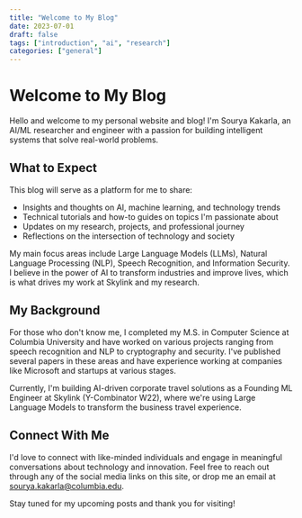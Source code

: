 ```yaml
---
title: "Welcome to My Blog"
date: 2023-07-01
draft: false
tags: ["introduction", "ai", "research"]
categories: ["general"]
---
```


# Welcome to My Blog

Hello and welcome to my personal website and blog! I'm Sourya Kakarla, an AI/ML researcher and engineer with a passion for building intelligent systems that solve real-world problems.

## What to Expect

This blog will serve as a platform for me to share:

- Insights and thoughts on AI, machine learning, and technology trends
- Technical tutorials and how-to guides on topics I'm passionate about
- Updates on my research, projects, and professional journey
- Reflections on the intersection of technology and society

My main focus areas include Large Language Models (LLMs), Natural Language Processing (NLP), Speech Recognition, and Information Security. I believe in the power of AI to transform industries and improve lives, which is what drives my work at Skylink and my research.

## My Background

For those who don't know me, I completed my M.S. in Computer Science at Columbia University and have worked on various projects ranging from speech recognition and NLP to cryptography and security. I've published several papers in these areas and have experience working at companies like Microsoft and startups at various stages.

Currently, I'm building AI-driven corporate travel solutions as a Founding ML Engineer at Skylink (Y-Combinator W22), where we're using Large Language Models to transform the business travel experience.

## Connect With Me

I'd love to connect with like-minded individuals and engage in meaningful conversations about technology and innovation. Feel free to reach out through any of the social media links on this site, or drop me an email at [sourya.kakarla@columbia.edu](mailto:sourya.kakarla@columbia.edu).

Stay tuned for my upcoming posts and thank you for visiting!